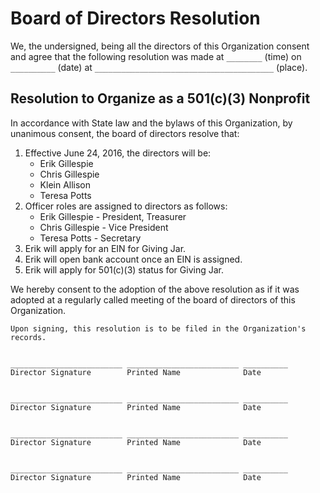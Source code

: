 # Board of Directors Resolution

We, the undersigned, being all the directors of this Organization consent and agree that the following resolution was made
at `________` (time)
on `__________` (date)
at `________________________________________` (place).

## Resolution to Organize as a 501(c)(3) Nonprofit

In accordance with State law and the bylaws of this Organization, by unanimous consent, the board of directors resolve that:

1. Effective June 24, 2016, the directors will be:
   * Erik Gillespie
   * Chris Gillespie
   * Klein Allison
   * Teresa Potts
2. Officer roles are assigned to directors as follows:
   * Erik Gillespie - President, Treasurer
   * Chris Gillespie - Vice President
   * Teresa Potts - Secretary
3. Erik will apply for an EIN for Giving Jar.
4. Erik will open bank account once an EIN is assigned.
5. Erik will apply for 501(c)(3) status for Giving Jar.

We hereby consent to the adoption of the above resolution as if it was adopted at a regularly called meeting of the board of directors of this Organization.


    Upon signing, this resolution is to be filed in the Organization's records.


    _________________________ _________________________ __________
    Director Signature        Printed Name              Date


    _________________________ _________________________ __________
    Director Signature        Printed Name              Date


    _________________________ _________________________ __________
    Director Signature        Printed Name              Date


    _________________________ _________________________ __________
    Director Signature        Printed Name              Date
